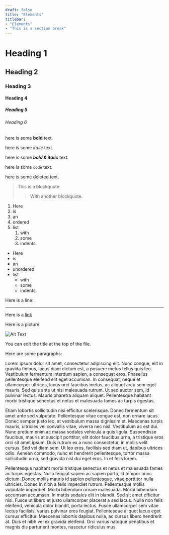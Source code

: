 ```yaml
---
draft: false
title: "Elements"
titlebar:
- "Elements"
- "This is a section break"
---
```


# Heading 1

## Heading 2

### Heading 3

#### Heading 4

##### Heading 5

###### Heading 6

here is some **bold** text.

here is some *italic* text.

here is some ***bold & italic*** text.

here is some `code` text.

here is some ~~deleted~~ text.

> This is a blockquote.
> > With another blockquote.


1. Here
2. is
3. an
4. ordered
5. list
    1. with
    2. some
    3. indents.

- Here
- is
- an
- unordered
- list
    - with
    - some
    - indents.

Here is a line:

---

Here is a [link](https://google.com)

Here is a picture:

![Alt Text](/img/profile.webp)

<!-- section break -->

You can edit the title at the top of the file.

Here are some paragraphs:

Lorem ipsum dolor sit amet, consectetur adipiscing elit. Nunc congue, elit in gravida finibus, lacus diam dictum est, a posuere metus tellus quis leo. Vestibulum fermentum interdum sapien, a consequat eros. Phasellus pellentesque eleifend elit eget accumsan. In consequat, neque et ullamcorper ultrices, lacus orci faucibus metus, ac aliquet arcu sem eget mauris. Sed quis ante ut nisl malesuada rutrum. Ut sed auctor sem, id pulvinar lectus. Mauris pharetra aliquam aliquet. Pellentesque habitant morbi tristique senectus et netus et malesuada fames ac turpis egestas.

Etiam lobortis sollicitudin nisi efficitur scelerisque. Donec fermentum sit amet ante sed vulputate. Pellentesque vitae congue est, non ornare lacus. Donec semper justo leo, at vestibulum massa dignissim et. Maecenas turpis mauris, ultricies vel convallis vitae, viverra nec nisl. Vestibulum ac est dui. Nunc pretium enim ac massa sodales vehicula a quis ligula. Suspendisse faucibus, mauris at suscipit porttitor, elit dolor faucibus urna, a tristique eros orci sit amet ipsum. Duis rutrum ex a nunc consectetur, in mollis velit cursus. Sed vel diam sem. Ut leo eros, facilisis sed diam ut, dapibus ultrices odio. Aenean commodo, nunc et hendrerit pellentesque, tortor massa sollicitudin urna, sed gravida nisl dui eget eros. In et felis lorem.

Pellentesque habitant morbi tristique senectus et netus et malesuada fames ac turpis egestas. Nulla feugiat sapien ac sapien porta, id tempor nunc dictum. Donec mollis mauris id sapien pellentesque, vitae porttitor nulla ultricies. Donec in nibh a felis imperdiet rutrum. Pellentesque mollis vulputate imperdiet. Morbi bibendum ornare malesuada. Morbi bibendum accumsan accumsan. In mattis sodales elit in blandit. Sed sit amet efficitur nisi. Fusce ut libero et justo ullamcorper placerat a sed lacus. Nulla non felis eleifend, vehicula dolor blandit, porta lectus. Fusce ullamcorper sem vitae lectus facilisis, varius pulvinar eros feugiat. Pellentesque aliquet lacus eget cursus efficitur. Maecenas lobortis dapibus nulla, ac cursus libero hendrerit at. Duis et nibh vel ex gravida eleifend. Orci varius natoque penatibus et magnis dis parturient montes, nascetur ridiculus mus.

